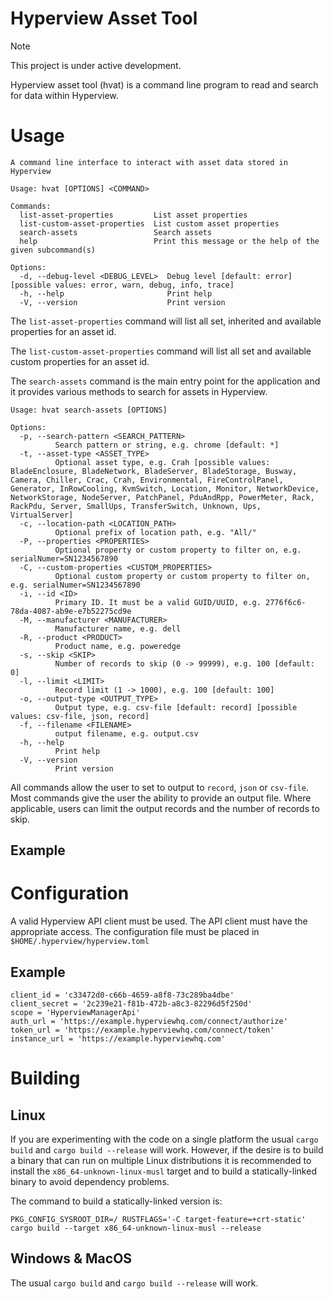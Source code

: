 # Hyperview Asset Tool

> [!NOTE]  
> This project is under active development. 

Hyperview asset tool (hvat) is a command line program to read and search for data within Hyperview.

# Usage

```console
A command line interface to interact with asset data stored in Hyperview

Usage: hvat [OPTIONS] <COMMAND>

Commands:
  list-asset-properties         List asset properties
  list-custom-asset-properties  List custom asset properties
  search-assets                 Search assets
  help                          Print this message or the help of the given subcommand(s)

Options:
  -d, --debug-level <DEBUG_LEVEL>  Debug level [default: error] [possible values: error, warn, debug, info, trace]
  -h, --help                       Print help
  -V, --version                    Print version
```

The `list-asset-properties` command will list all set, inherited and available properties for an asset id. 

The `list-custom-asset-properties` command will list all set and available custom properties for an asset id.

The `search-assets` command is the main entry point for the application and it provides various methods to search for
assets in Hyperview.

```console
Usage: hvat search-assets [OPTIONS]

Options:
  -p, --search-pattern <SEARCH_PATTERN>
          Search pattern or string, e.g. chrome [default: *]
  -t, --asset-type <ASSET_TYPE>
          Optional asset type, e.g. Crah [possible values: BladeEnclosure, BladeNetwork, BladeServer, BladeStorage, Busway, Camera, Chiller, Crac, Crah, Environmental, FireControlPanel, Generator, InRowCooling, KvmSwitch, Location, Monitor, NetworkDevice, NetworkStorage, NodeServer, PatchPanel, PduAndRpp, PowerMeter, Rack, RackPdu, Server, SmallUps, TransferSwitch, Unknown, Ups, VirtualServer]
  -c, --location-path <LOCATION_PATH>
          Optional prefix of location path, e.g. "All/"
  -P, --properties <PROPERTIES>
          Optional property or custom property to filter on, e.g. serialNumer=SN1234567890
  -C, --custom-properties <CUSTOM_PROPERTIES>
          Optional custom property or custom property to filter on, e.g. serialNumer=SN1234567890
  -i, --id <ID>
          Primary ID. It must be a valid GUID/UUID, e.g. 2776f6c6-78da-4087-ab9e-e7b52275cd9e
  -M, --manufacturer <MANUFACTURER>
          Manufacturer name, e.g. dell
  -R, --product <PRODUCT>
          Product name, e.g. poweredge
  -s, --skip <SKIP>
          Number of records to skip (0 -> 99999), e.g. 100 [default: 0]
  -l, --limit <LIMIT>
          Record limit (1 -> 1000), e.g. 100 [default: 100]
  -o, --output-type <OUTPUT_TYPE>
          Output type, e.g. csv-file [default: record] [possible values: csv-file, json, record]
  -f, --filename <FILENAME>
          output filename, e.g. output.csv
  -h, --help
          Print help
  -V, --version
          Print version
```

All commands allow the user to set to output to `record`, `json` or `csv-file`. Most commands give the user the ability to provide an output file. Where applicable, users can limit the output records and the number of records to skip. 

## Example

# Configuration
A valid Hyperview API client must be used. The API client must have the appropriate access. The configuration file must be placed in `$HOME/.hyperview/hyperview.toml`

## Example

```console
client_id = 'c33472d0-c66b-4659-a8f8-73c289ba4dbe'
client_secret = '2c239e21-f81b-472b-a8c3-82296d5f250d'
scope = 'HyperviewManagerApi'
auth_url = 'https://example.hyperviewhq.com/connect/authorize'
token_url = 'https://example.hyperviewhq.com/connect/token'
instance_url = 'https://example.hyperviewhq.com'
```

# Building

## Linux
If you are experimenting with the code on a single platform the usual `cargo build` and `cargo build --release` will work. However, if the desire is to build a binary that can run on multiple Linux distributions it is recommended to install the `x86_64-unknown-linux-musl` target and to build a statically-linked binary to avoid dependency problems. 

The command to build a statically-linked version is:

```console
PKG_CONFIG_SYSROOT_DIR=/ RUSTFLAGS='-C target-feature=+crt-static' cargo build --target x86_64-unknown-linux-musl --release
```

## Windows & MacOS
The usual `cargo build` and `cargo build --release` will work. 
